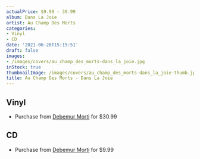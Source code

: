 ```yaml
---
actualPrice: $9.99 - 30.99
album: Dans La Joie
artist: Au Champ Des Morts
categories:
- Vinyl
- CD
date: '2021-06-26T15:15:51'
draft: false
images:
- /images/covers/au_champ_des_morts-dans_la_joie.jpg
inStock: true
thumbnailImage: /images/covers/au_champ_des_morts-dans_la_joie-thumb.jpg
title: Au Champ Des Morts - Dans La Joie
---
```


## Vinyl
* Purchase from [Debemur Morti](https://debemurmorti.aisamerch.com/item/80987) for $30.99
## CD
* Purchase from [Debemur Morti](https://debemurmorti.aisamerch.com/item/74792) for $9.99
